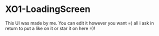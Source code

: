 # XO1-LoadingScreen

This UI was made by me. You can edit it however you want =) all i ask in return
to put a like on it or star it on here =)!